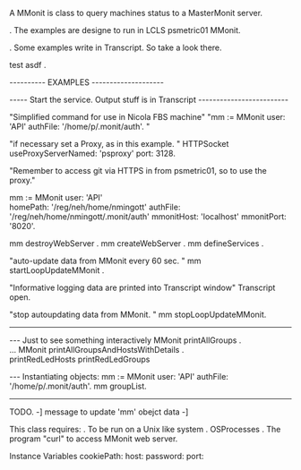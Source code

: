 A MMonit is class to query machines status to a MasterMonit server. 

. The examples are designe to run in LCLS psmetric01 MMonit. 

. Some examples write in Transcript. So take a look there. 

test asdf .

---------- EXAMPLES --------------------

----- Start the service. Output stuff is in Transcript -------------------------

"Simplified command for use in Nicola FBS machine"
"mm := MMonit user: 'API' authFile: '/home/p/.monit/auth'. "

"if necessary set a Proxy, as in this example. "
HTTPSocket useProxyServerNamed: 'psproxy' port: 3128.

"Remember to access git via HTTPS in from psmetric01, so to use the proxy."

mm := MMonit user: 'API'  
	homePath: '/reg/neh/home/nmingott'
	authFile: '/reg/neh/home/nmingott/.monit/auth'
	mmonitHost: 'localhost'
	mmonitPort: '8020'.

mm destroyWebServer .
mm createWebServer .
mm defineServices .

"auto-update data from MMonit every 60 sec. "
mm startLoopUpdateMMonit .

"Informative logging data are printed into Transcript window" 
Transcript open.

"stop autoupdating data from MMonit. "
mm stopLoopUpdateMMonit. 

-------------------------------------------------------------------------------------------

--- Just to see something interactively
MMonit printAllGroups .    
... 
MMonit printAllGroupsAndHostsWithDetails .   
printRedLedHosts
printRedLedGroups

--- Instantiating objects: 
mm := MMonit user: 'API' authFile: '/home/p/.monit/auth'.
mm groupList. 

----------------------------------------------

TODO.
-] message to update 'mm' obejct data 
-] 


This class requires:
. To be run on a Unix like system 
. OSProcesses
. The program "curl" to access MMonit web server. 


Instance Variables
	cookiePath:		<Object>
	host:		<Object>
	password:		<Object>
	port:		<Object>
	user:		<Object>

cookiePath
	- xxxxx

host
	- xxxxx

password
	- xxxxx

port
	- xxxxx

user
	- xxxxx
